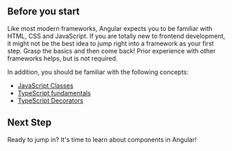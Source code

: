 <docs-decorative-header title="Overview" imgSrc="adev/src/assets/images/what_is_angular.svg"> <!-- markdownlint-disable-line -->
</docs-decorative-header>

## Before you start

Like most modern frameworks, Angular expects you to be familiar with HTML, CSS and JavaScript. If you are totally new to frontend development, it might not be the best idea to jump right into a framework as your first step. Grasp the basics and then come back! Prior experience with other frameworks helps, but is not required.

In addition, you should be familiar with the following concepts:

- [JavaScript Classes](https://developer.mozilla.org/en-US/docs/Web/JavaScript/Reference/Classes)
- [TypeScript fundamentals](https://www.typescriptlang.org/docs/handbook/typescript-in-5-minutes.html)
- [TypeScript Decorators](https://www.typescriptlang.org/docs/handbook/decorators.html)

## Next Step

Ready to jump in? It's time to learn about components in Angular!

<docs-pill-row>
  <docs-pill title="Composing with Components" href="essentials/components" />
</docs-pill-row>
